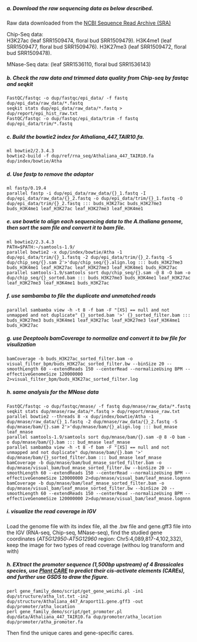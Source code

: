 ##### a. Download the raw sequencing data as below described.
Raw data downloaded from the [NCBI Sequence Read Archive (SRA)](https://www.ncbi.nlm.nih.gov/sra)  

Chip-Seq data:  
H3K27ac  (leaf SRR1509474, floral bud SRR1509479). 
H3K4me1  (leaf SRR1509477, floral bud SRR1509476). 
H3K27me3 (leaf SRR1509472, floral bud SRR1509478).  

MNase-Seq data: (leaf SRR1536110, floral bud SRR1536143)

##### b. Check the raw data and trimmed data quality from Chip-seq by fastqc and seqkit  
```
FastQC/fastqc -o dup/fastqc/epi_data/ -f fastq dup/epi_data/raw_data/*.fastq 
seqkit stats dup/epi_data/raw_data/*.fastq > dup/report/epi_hist_raw.txt
FastQC/fastqc -o dup/fastqc/epi_data/trim -f fastq dup/epi_data/trim/*.fastq 

```
##### c. Build the bowtie2 index for Athaliana_447_TAIR10.fa.
```
ml bowtie2/2.3.4.3
bowtie2-build -f dup/ref/rna_seq/Athaliana_447_TAIR10.fa dup/index/bowtie/Atha
```
##### d. Use fastp to remove the adaptor

```
ml fastp/0.19.4
parallel fastp -i dup/epi_data/raw_data/{}_1.fastq -I dup/epi_data/raw_data/{}_2.fastq -o dup/epi_data/trim/{}_1.fastq -O dup/epi_data/trim/{}_2.fastq ::: buds_H3K27ac buds_H3K27me3 buds_H3K4me1 leaf_H3K27ac leaf_H3K27me3 leaf_H3K4me1 
```
##### e. use bowtie to align each sequencing data to the *A.thaliana* genome, then sort the sam file and convert it to bam file.  
```
ml bowtie2/2.3.4.3
PATH=$PATH:~/samtools-1.9/
parallel bowtie2 -x dup/index/bowtie/Atha -1 dup/epi_data/trim/{}_1.fastq -2 dup/epi_data/trim/{}_2.fastq -S dup/chip_seq/{}.sam 2'>'dup/chip_seq/{}.align.log ::: buds_H3K27me3 buds_H3K4me1 leaf_H3K27ac leaf_H3K27me3 leaf_H3K4me1 buds_H3K27ac
parallel samtools-1.9/samtools sort dup/chip_seq/{}.sam -@ 8 -O bam -o dup/chip_seq/{}_sorted.bam ::: buds_H3K27me3 buds_H3K4me1 leaf_H3K27ac leaf_H3K27me3 leaf_H3K4me1 buds_H3K27ac
```
##### f. use sambamba to file the duplicate and unmatched reads
```
parallel sambamba view -h -t 8 -f bam -F "[XS] == null and not unmapped and not duplicate" {}_sorted.bam '>' {}_sorted_filter.bam ::: buds_H3K27me3 buds_H3K4me1 leaf_H3K27ac leaf_H3K27me3 leaf_H3K4me1 buds_H3K27ac
```
##### g. use Deeptools bamCoverage to normalize and convert it to bw file for visulization
```
bamCoverage -b buds_H3K27ac_sorted_filter.bam -o visual_filter_bpm/buds_H3K27ac_sorted_filter.bw --binSize 20 --smoothLength 60 --extendReads 150 --centerRead --normalizeUsing BPM --effectiveGenomeSize 120000000 2>visual_filter_bpm/buds_H3K27ac_sorted_filter.log
```
##### h. same analysis for the MNase data
```
FastQC/fastqc -o dup/fastqc/mnase/ -f fastq dup/mnase/raw_data/*.fastq
seqkit stats dup/mnase/raw_data/*.fastq > dup/report/mnase_raw.txt
parallel bowtie2 --threads 8 -x dup/index/bowtie/Atha -1 dup/mnase/raw_data/{}_1.fastq -2 dup/mnase/raw_data/{}_2.fastq -S dup/mnase/bam/{}.sam 2'>'dup/mnase/bam/{}_align.log ::: bud_mnase leaf_mnase 
parallel samtools-1.9/samtools sort dup/mnase/bam/{}.sam -@ 8 -O bam -o dup/mnase/bam/{}.bam ::: bud_mnase leaf_mnase
parallel sambamba view -h -t 8 -f bam -F "[XS] == null and not unmapped and not duplicate" dup/mnase/bam/{}.bam '>' dup/mnase/bam/{}_sorted_filter.bam ::: bud_mnase leaf_mnase
bamCoverage -b dup/mnase/bam/bud_mnase_sorted_filter.bam -o dup/mnase/visual_bam/bud_mnase_sorted_filter.bw --binSize 20 --smoothLength 60 --extendReads 150 --centerRead --normalizeUsing BPM --effectiveGenomeSize 120000000 2>dup/mnase/visual_bam/leaf_mnase.lognnn
bamCoverage -b dup/mnase/bam/leaf_mnase_sorted_filter.bam -o dup/mnase/visual_bam/leaf_mnase_sorted_filter.bw --binSize 20 --smoothLength 60 --extendReads 150 --centerRead --normalizeUsing BPM --effectiveGenomeSize 120000000 2>dup/mnase/visual_bam/leaf_mnase.lognnn
```
##### i. visualize the read coverage in IGV
Load the genome file with its index file, all the .bw file and gene.gff3 file into the IGV (RNA-seq, Chip-seq, MNase-seq), find the studied gene coordinates (*AT5G12950*-*AT5G12960* region: Chr5:4,089,817-4,102,332), keep the image for two types of read coverage (withou log transform and with)
##### h. EXtract the promoter sequence (1,500bp upstream) of 4 Brassicales species, use [Plant CARE](http://bioinformatics.psb.ugent.be/webtools/plantcare/html/) to predict their *cis*-activate elements (CAREs), and further use GSDS to draw the figure.
```
perl gene_family_demo/script/get_gene_weizhi.pl -in1 dup/structure/atha_lst.txt -in2 dup/structure/Athaliana_447_Araport11.gene.gff3 -out dup/promoter/atha_location
perl gene_family_demo/script/get_promoter.pl dup/data/Athaliana_447_TAIR10.fa dup/promoter/atha_location dup/promoter/atha_promoter.fa
```
Then find the unique cares and gene-specific cares. 
